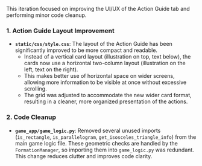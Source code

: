 This iteration focused on improving the UI/UX of the Action Guide tab and performing minor code cleanup.

### 1. Action Guide Layout Improvement
- **`static/css/style.css`**: The layout of the Action Guide has been significantly improved to be more compact and readable.
    - Instead of a vertical card layout (illustration on top, text below), the cards now use a horizontal two-column layout (illustration on the left, text on the right).
    - This makes better use of horizontal space on wider screens, allowing more information to be visible at once without excessive scrolling.
    - The grid was adjusted to accommodate the new wider card format, resulting in a cleaner, more organized presentation of the actions.

### 2. Code Cleanup
- **`game_app/game_logic.py`**: Removed several unused imports (`is_rectangle`, `is_parallelogram`, `get_isosceles_triangle_info`) from the main game logic file. These geometric checks are handled by the `FormationManager`, so importing them into `game_logic.py` was redundant. This change reduces clutter and improves code clarity.